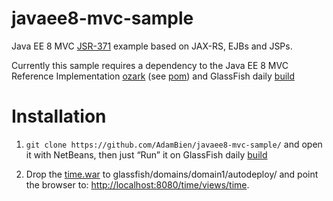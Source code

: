 # javaee8-mvc-sample

Java EE 8 MVC [JSR-371](https://mvc-spec.java.net) example based on JAX-RS, EJBs and JSPs.

Currently this sample requires a dependency to the Java EE 8 MVC Reference Implementation [ozark](https://ozark.java.net) (see [pom](https://github.com/AdamBien/javaee8-mvc-sample/blob/master/time/pom.xml)) and GlassFish daily [build](http://dlc.sun.com.edgesuite.net/glassfish/4.1/nightly/glassfish-4.1-b13-03_16_2015.zip)

# Installation

1. `git clone https://github.com/AdamBien/javaee8-mvc-sample/` and open it with NetBeans, then just “Run” it on GlassFish daily [build](http://dlc.sun.com.edgesuite.net/glassfish/4.1/nightly/glassfish-4.1-b13-03_16_2015.zip)

2. Drop the [time.war](https://github.com/AdamBien/javaee8-mvc-sample/releases/download/v0.0.1/time.war) to glassfish/domains/domain1/autodeploy/ and point the browser to: [http://localhost:8080/time/views/time](http://localhost:8080/time/views/time).


